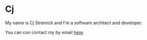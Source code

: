 # Cj

My name is Cj Stremick and I'm a software architect and developer.

You can con contact my by email <a href="mailto:cj@stremick.com">here</a>.
